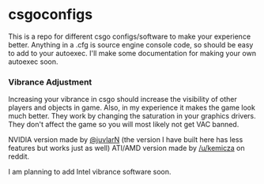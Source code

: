 # csgoconfigs
This is a repo for different csgo configs/software to make your experience better. Anything in a .cfg is source engine console code, so should be easy to add to your autoexec.
I'll make some documentation for making your own autoexec soon.

### Vibrance Adjustment
Increasing your vibrance in csgo should increase the visibility of other players and objects in game. Also, in my experience it makes the game look much better. They work by changing the saturation in your graphics drivers.
They don't affect the game so you will most likely not get VAC banned. 

NVIDIA version made by [@juvlarN](http://github.com/juvlarN) (the version I have built here has less features but works just as well)
ATI/AMD version made by [/u/kemicza](http://reddit.com/u/kemicza) on reddit.

I am planning to add Intel vibrance software soon.
